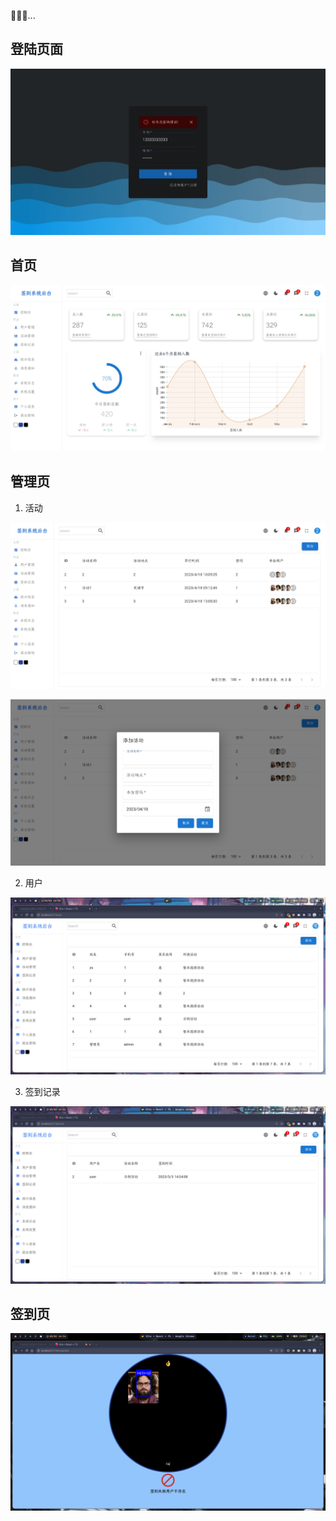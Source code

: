 🚧🚧🚧...

## 登陆页面

![登陆页面](./docs/images/login.jpg)

## 首页

![首页](./docs/images/home.jpeg)

## 管理页

1. 活动

![活动管理页1](./docs/images/activity1.jpeg)

![活动管理页2](./docs/images/activity2.jpeg)

2. 用户

![用户管理页](./docs/images/user.png)

3. 签到记录

![签到记录管理页](./docs/images/record.png)

## 签到页

![](./docs/images/recognition.png)


